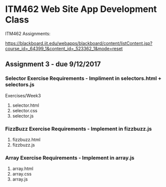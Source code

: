 # ITM462 Web Site App Development Class

ITM462 Assignments:

https://blackboard.iit.edu/webapps/blackboard/content/listContent.jsp?course_id=_64399_1&content_id=_523362_1&mode=reset

## Assignment 3 - due 9/12/2017

### Selector Exercise Requirements - Impliment in selectors.html + selectors.js 
Exercises/Week3

1. selector.html
2. selector.css
3. selector.js

### FizzBuzz Exercise Requirements - Implement in fizzbuzz.js

1. fizzbuzz.html
2. fizzbuzz.js

### Array Exercise Requirements - Implement in array.js

1. array.html
2. array.css
3. array.js
